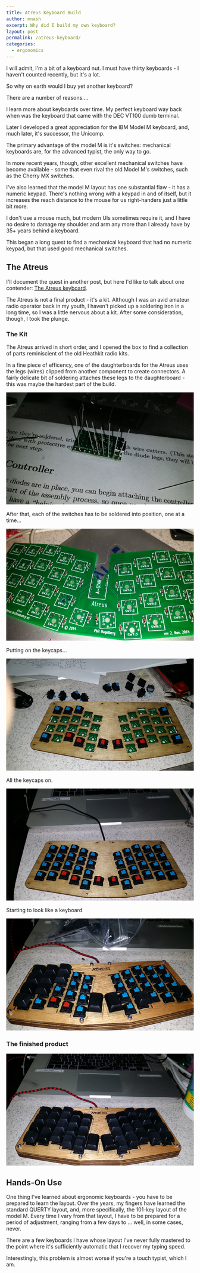 ```yaml
---
title: Atreus Keyboard Build
author: mnash
excerpt: Why did I build my own keyboard?
layout: post
permalink: /atreus-keyboard/
categories:
  - ergonomics
---
```

I will admit, I'm a bit of a keyboard nut. I must have thirty keyboards - I haven't counted recently, but it's a lot.

So why on earth would I buy yet another keyboard?

There are a number of reasons....

I learn more about keyboards over time. My perfect keyboard way back when was the keyboard that came with the DEC VT100 dumb terminal.

Later I developed a great appreciation for the IBM Model M keyboard, and, much later, it's successor, the Unicomp.

The primary advantage of the model M is it's switches: mechanical keyboards are, for the advanced typist, the only way to go.

In more recent years, though, other excellent mechanical switches have become available - some that even rival the old Model M's switches, such
as the Cherry MX switches.

I've also learned that the model M layout has one substantial flaw - it has a numeric keypad. There's nothing wrong with a keypad in and of itself, but
it increases the reach distance to the mouse for us right-handers just a little bit more.

I don't use a mouse much, but modern UIs sometimes require it, and I have no desire to damage my shoulder and arm any more than I already
have by 35+ years behind a keyboard.

This began a long quest to find a mechanical keyboard that had no numeric keypad, but that used good mechanical switches.

## The Atreus

I'll document the quest in another post, but here I'd like to talk about one contender: [The Atreus keyboard](http://atreus.technomancy.us/).

The Atreus is not a final product - it's a kit. Although I was an avid amateur radio operator back in my youth, I haven't picked up a 
soldering iron in a long time, so I was a little nervous about a kit. After some consideration, though, I took the plunge.

### The Kit
The Atreus arrived in short order, and I opened the box to find a collection of parts reminiscient of the old Heathkit radio kits.

In a fine piece of efficency, one of the daughterboards for the Atreus uses the legs (wires) clipped from another component to create connectors. 
A fairly delicate bit of soldering attaches these legs to the daughterboard - this was maybe the hardest part of the build.

<img src="/assets/20150118_160254.jpg" alt="Soldering on the Legs" height="300px"/>

After that, each of the switches has to be soldered into position, one at a time...

<img src="/assets/20150118_160307.jpg" alt="Soldering on the Switches" height="300px"/>

Putting on the keycaps...

<img src="/assets/20150118_164817.jpg" alt="Putting on the Keycaps" height="300px"/>

All the keycaps on.

<img src="/assets/20150118_172855.jpg" alt="All the Keycaps On" height="300px"/>

Starting to look like a keyboard

<img src="/assets/20150118_191358.jpg" alt="Starting to look like a keyboard" height="300px"/>

### The finished product

<img src="/assets/20150118_192050.jpg" alt="The finished product" height="300px"/>

## Hands-On Use

One thing I've learned about ergonomic keyboards - you have to be prepared to learn the layout.
Over the years, my fingers have learned the standard QUERTY layout, and, more specifically, the 101-key layout of the model M.
Every time I vary from that layout, I have to be prepared for a period of adjustment, ranging from a few days to ... well, in some cases, never.

There are a few keyboards I have whose layout I've never fully mastered to the point where it's sufficiently automatic that I recover my
typing speed.

Interestingly, this problem is almost worse if you're a touch typist, which I am.


